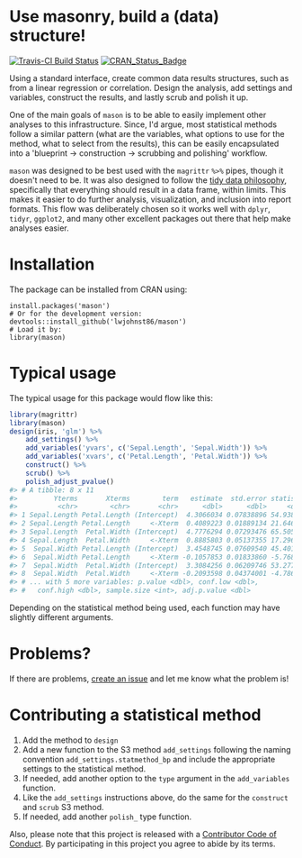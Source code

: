 <!-- README.md is generated from README.Rmd. Please edit that file -->
Use masonry, build a (data) structure!
======================================

[![Travis-CI Build Status](https://travis-ci.org/lwjohnst86/mason.svg?branch=master)](https://travis-ci.org/lwjohnst86/mason) [![CRAN\_Status\_Badge](http://www.r-pkg.org/badges/version/mason)](https://cran.r-project.org/package=mason)

Using a standard interface, create common data results structures, such as from a linear regression or correlation. Design the analysis, add settings and variables, construct the results, and lastly scrub and polish it up.

One of the main goals of `mason` is to be able to easily implement other analyses to this infrastructure. Since, I'd argue, most statistical methods follow a similar pattern (what are the variables, what options to use for the method, what to select from the results), this can be easily encapsulated into a 'blueprint -&gt; construction -&gt; scrubbing and polishing' workflow.

`mason` was designed to be best used with the `magrittr` `%>%` pipes, though it doesn't need to be. It was also designed to follow the [tidy data philosophy](https://cran.r-project.org/web/packages/tidyr/vignettes/tidy-data.html), specifically that everything should result in a data frame, within limits. This makes it easier to do further analysis, visualization, and inclusion into report formats. This flow was deliberately chosen so it works well with `dplyr`, `tidyr`, `ggplot2`, and many other excellent packages out there that help make analyses easier.

Installation
============

The package can be installed from CRAN using:

    install.packages('mason')
    # Or for the development version:
    devtools::install_github('lwjohnst86/mason')
    # Load it by:
    library(mason)

Typical usage
=============

The typical usage for this package would flow like this:

``` r
library(magrittr)
library(mason)
design(iris, 'glm') %>%
    add_settings() %>%
    add_variables('yvars', c('Sepal.Length', 'Sepal.Width')) %>%
    add_variables('xvars', c('Petal.Length', 'Petal.Width')) %>%
    construct() %>%
    scrub() %>%
    polish_adjust_pvalue()
#> # A tibble: 8 x 11
#>         Yterms       Xterms        term   estimate  std.error statistic
#>          <chr>        <chr>       <chr>      <dbl>      <dbl>     <dbl>
#> 1 Sepal.Length Petal.Length (Intercept)  4.3066034 0.07838896 54.938900
#> 2 Sepal.Length Petal.Length     <-Xterm  0.4089223 0.01889134 21.646019
#> 3 Sepal.Length  Petal.Width (Intercept)  4.7776294 0.07293476 65.505517
#> 4 Sepal.Length  Petal.Width     <-Xterm  0.8885803 0.05137355 17.296454
#> 5  Sepal.Width Petal.Length (Intercept)  3.4548745 0.07609540 45.401882
#> 6  Sepal.Width Petal.Length     <-Xterm -0.1057853 0.01833860 -5.768449
#> 7  Sepal.Width  Petal.Width (Intercept)  3.3084256 0.06209746 53.277950
#> 8  Sepal.Width  Petal.Width     <-Xterm -0.2093598 0.04374001 -4.786461
#> # ... with 5 more variables: p.value <dbl>, conf.low <dbl>,
#> #   conf.high <dbl>, sample.size <int>, adj.p.value <dbl>
```

Depending on the statistical method being used, each function may have slightly different arguments.

Problems?
=========

If there are problems, [create an issue](https://github.com/lwjohnst86/mason/issues) and let me know what the problem is!

Contributing a statistical method
=================================

1.  Add the method to `design`
2.  Add a new function to the S3 method `add_settings` following the naming convention `add_settings.statmethod_bp` and include the appropriate settings to the statistical method.
3.  If needed, add another option to the `type` argument in the `add_variables` function.
4.  Like the `add_settings` instructions above, do the same for the `construct` and `scrub` S3 method.
5.  If needed, add another `polish_` type function.

Also, please note that this project is released with a [Contributor Code of Conduct](CONDUCT.md). By participating in this project you agree to abide by its terms.
